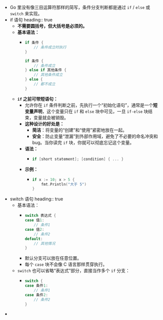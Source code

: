 - Go 里没有像三目运算符那样的简写，条件分支判断都是通过 `if` / `else` 或 `switch` 来实现。
- if 语句
  heading:: true
	- **不需要圆括号，但大括号是必须的。**
	- **基本语法：**
		- ```go
		  if 条件 {
		      // 条件成立时执行
		  }
		  
		  if 条件 {
		      // 条件成立
		  } else if 其他条件 {
		      // 其他条件成立
		  } else {
		      // 都不成立
		  }
		  ```
	- **`if` 之前可带短语句：**
		- 允许你在 `if` 条件判断之前，先执行一个“初始化语句”，通常是一个**短变量声明**，这个变量只在 `if` 和 `else` 块中可见，一旦 `if-else` 块结束，变量就会被销毁。
		- **这种设计的好处是：**
			- **简洁**：将变量的“创建”和“使用”紧密地放在一起。
			- **安全**：防止变量“泄漏”到外部作用域，避免了不必要的命名冲突和 bug。当你读完 `if` 块，你就可以彻底忘记这个变量。
		- **语法：**
			- ```go
			  if [short statement]; [condition] { ... }
			  ```
		- **示例：**
			- ```go
			  if x := 10; x > 5 {
			      fmt.Println("大于 5")
			  }
			  ```
- switch 语句
  heading:: true
	- 基本语法：
		- ```go
		  switch 表达式 {
		  case 值1:
		      // 条件1
		  case 值2:
		      // 条件2
		  default:
		      // 其他情况
		  }
		  ```
		- 默认分支可以放在任意位置。
		- 每个 `case` 块不会像 C 语言那样贯穿执行。
	- `switch` 也可以省略“表达式”部分，直接当作多个 `if` 分支：
		- ```go
		  switch {
		  case 条件1:
		      // 条件1
		  case 条件2:
		      // 条件2
		  }
		  ```
-